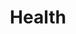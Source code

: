 ---
template: BlogIndex
title: Health
subtitle: ''
featuredImage: 'https://ucarecdn.com/83a3c73d-f234-4086-9fad-cee3a9626230/'
---